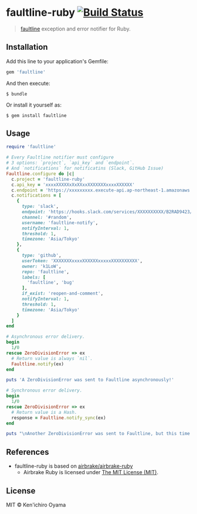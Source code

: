 # faultline-ruby [![Build Status](https://travis-ci.org/faultline/faultline-ruby.svg?branch=master)](https://travis-ci.org/faultline/faultline-ruby)

> [faultline](https://github.com/faultline/faultline) exception and error notifier for Ruby.

## Installation

Add this line to your application's Gemfile:

```ruby
gem 'faultline'
```

And then execute:

    $ bundle

Or install it yourself as:

    $ gem install faultline

## Usage

```ruby
require 'faultline'

# Every Faultline notifier must configure
# 3 options: `project`, `api_key` and `endpoint`.
# And `notifications` for notificatins (Slack, GitHub Issue)
Faultline.configure do |c|
  c.project = 'faultline-ruby'
  c.api_key = 'xxxxXXXXXxXxXXxxXXXXXXXxxxxXXXXXX'
  c.endpoint = 'https://xxxxxxxxx.execute-api.ap-northeast-1.amazonaws.com/v0'
  c.notifications = [
    {
      type: 'slack',
      endpoint: 'https://hooks.slack.com/services/XXXXXXXXXX/B2RAD9423/WC2uTs3MyGldZvieAtAA7gQq',
      channel: '#random',
      username: 'faultline-notify',
      notifyInterval: 1,
      threshold: 1,
      timezone: 'Asia/Tokyo'
    },
    {
      type: 'github',
      userToken: 'XXXXXXXxxxxXXXXXXxxxxxXXXXXXXXXX',
      owner: 'k1LoW',
      repo: 'faultline',
      labels: [
        'faultline', 'bug'
      ],
      if_exist: 'reopen-and-comment',
      notifyInterval: 1,
      threshold: 1,
      timezone: 'Asia/Tokyo'
    }
  ]
end

# Asynchronous error delivery.
begin
  1/0
rescue ZeroDivisionError => ex
  # Return value is always `nil`.
  Faultline.notify(ex)
end

puts 'A ZeroDivisionError was sent to Faultline asynchronously!'

# Synchronous error delivery.
begin
  1/0
rescue ZeroDivisionError => ex
  # Return value is a Hash.
  response = Faultline.notify_sync(ex)
end

puts "\nAnother ZeroDivisionError was sent to Faultline, but this time synchronously."
```

## References

- faultline-ruby is based on [airbrake/airbrake-ruby](https://github.com/airbrake/airbrake-ruby)
    - Airbrake Ruby is licensed under [The MIT License (MIT)](https://github.com/airbrake/airbrake-ruby/LICENSE.md).

## License

MIT © Ken&#39;ichiro Oyama
